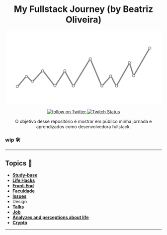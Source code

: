 <h1 align="center">
My Fullstack Journey (by Beatriz Oliveira)
</h1>

<p align="center">
    <img width="500" src="./img/img-readme.png" />
</p>

<p align="center">
    <a href="https://twitter.com/intent/follow?screen_name=biantris_">
        <img src="https://img.shields.io/twitter/follow/biantris_?style=social&logo=twitter"
        alt="follow on Twitter">
    </a>
    <a href="https://www.twitch.tv/biantriz">
    <img alt="Twitch Status" src="https://img.shields.io/twitch/status/biantriz?style=social">
    </a>
</p>

<p align="center">
O objetivo desse repositório é mostrar em público minha jornada e aprendizados como desenvolvedora fullstack.
</p>

### wip 🛠️ 
---
## Topics 📌
- [**Study-base**](https://gist.github.com/beatrizoliveiira/698cf1e4c2a9a677e3c96bfd15f1fd54)
- [**Life Hacks**](https://github.com/beatrizoliveiira/my-fullstack-journey/blob/master/src/life-hacks/life-hacks.md)
- [**Front-End**](https://github.com/beatrizoliveiira/my-fullstack-journey/blob/master/src/front-end/front-end.md)
- [**Faculdade**](https://github.com/beatrizoliveiira/my-fullstack-journey/blob/master/src/faculdade/faculdade.md)
- [**Issues**](https://github.com/beatrizoliveiira/my-fullstack-journey/blob/master/src/issues/issues.md)
- Design
- [**Talks**](https://github.com/beatrizoliveiira/my-fullstack-journey/blob/master/src/talks/talks.md)
- [**Job**](https://github.com/beatrizoliveiira/my-fullstack-journey/blob/master/src/job/job.md)
- [**Analyzes and perceptions about life**](https://github.com/beatrizoliveiira/my-fullstack-journey/blob/master/src/analyzes-perceptions/analyzes-perceptions.md)
- [**Crypto**](https://github.com/beatrizoliveiira/my-fullstack-journey/blob/master/src/crypto/crypto.md)
---
